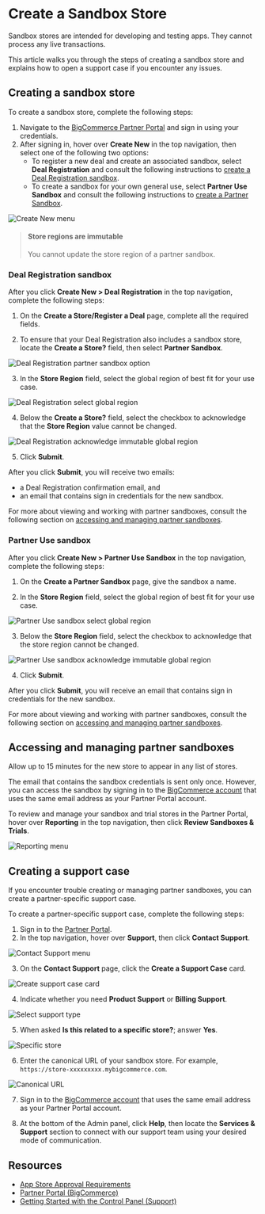 # Create a Sandbox Store

Sandbox stores are intended for developing and testing apps. They cannot process any live transactions.

This article walks you through the steps of creating a sandbox store and explains how to open a support case if you encounter any issues.

## Creating a sandbox store

To create a sandbox store, complete the following steps:

1. Navigate to the [BigCommerce Partner Portal](https://partners.bigcommerce.com/) and sign in using your credentials.
2. After signing in, hover over **Create New** in the top navigation, then select one of the following two options:
   * To register a new deal and create an associated sandbox, select **Deal Registration** and consult the following instructions to [create a Deal Registration sandbox](#deal-registration-sandbox).
   * To create a sandbox for your own general use, select **Partner Use Sandbox** and consult the following instructions to [create a Partner Sandbox](#partner-use-sandbox).
  
![Create New menu](https://storage.googleapis.com/bigcommerce-production-dev-center/images/partner-portal/partner-portal-menu-create-new.png)

<!-- theme: warning -->
> #### Store regions are immutable
> You cannot update the store region of a partner sandbox.

### Deal Registration sandbox

After you click **Create New > Deal Registration** in the top navigation, complete the following steps:

1. On the **Create a Store/Register a Deal** page, complete all the required fields.

2. To ensure that your Deal Registration also includes a sandbox store, locate the **Create a Store?** field, then select **Partner Sandbox**.

![Deal Registration partner sandbox option](https://storage.googleapis.com/bigcommerce-production-dev-center/images/partner-portal/partner-portal-deal-registration-create-sandbox.png)

3. In the **Store Region** field, select the global region of best fit for your use case.

![Deal Registration select global region](https://storage.googleapis.com/bigcommerce-production-dev-center/images/partner-portal/partner-portal-deal-registration-select-region.png)

4. Below the **Create a Store?** field, select the checkbox to acknowledge that the **Store Region** value cannot be changed.

![Deal Registration acknowledge immutable global region](https://storage.googleapis.com/bigcommerce-production-dev-center/images/partner-portal/partner-portal-deal-registration-acknowledge-immutable.png)

5. Click **Submit**.

After you click **Submit**, you will receive two emails: 
* a Deal Registration confirmation email, and 
* an email that contains sign in credentials for the new sandbox.

For more about viewing and working with partner sandboxes, consult the following section on [accessing and managing partner sandboxes](#accessing-and-managing-partner-sandboxes).
  
### Partner Use sandbox

After you click **Create New > Partner Use Sandbox** in the top navigation, complete the following steps: 

1. On the **Create a Partner Sandbox** page, give the sandbox a name.
   
2. In the **Store Region** field, select the global region of best fit for your use case.

![Partner Use sandbox select global region](https://storage.googleapis.com/bigcommerce-production-dev-center/images/partner-portal/partner-portal-partner-sandbox-select-region.png)

3. Below the **Store Region** field, select the checkbox to acknowledge that the store region cannot be changed. 

![Partner Use sandbox acknowledge immutable global region](https://storage.googleapis.com/bigcommerce-production-dev-center/images/partner-portal/partner-portal-partner-sandbox-acknowledge-immutable.png)

4. Click **Submit**.

After you click **Submit**, you will receive an email that contains sign in credentials for the new sandbox.

For more about viewing and working with partner sandboxes, consult the following section on [accessing and managing partner sandboxes](#accessing-and-managing-partner-sandboxes).

## Accessing and managing partner sandboxes

Allow up to 15 minutes for the new store to appear in any list of stores.

The email that contains the sandbox credentials is sent only once. However, you can access the sandbox by signing in to the [BigCommerce account](https://login.bigcommerce.com/accounts/list) that uses the same email address as your Partner Portal account.

To review and manage your sandbox and trial stores in the Partner Portal, hover over **Reporting** in the top navigation, then click **Review Sandboxes & Trials**.

![Reporting menu](https://storage.googleapis.com/bigcommerce-production-dev-center/images/partner-portal/partner-portal-menu-reporting-review-sandboxes.png)

## Creating a support case

If you encounter trouble creating or managing partner sandboxes, you can create a partner-specific support case.

To create a partner-specific support case, complete the following steps:

1. Sign in to the [Partner Portal](https://partners.bigcommerce.com). 
2. In the top navigation, hover over **Support**, then click **Contact Support**.

![Contact Support menu](https://storage.googleapis.com/bigcommerce-production-dev-center/images/partner-portal/partner-portal-menu-support-contact.png)

3. On the **Contact Support** page, click the **Create a Support Case** card.

![Create support case card](https://storage.googleapis.com/bigcommerce-production-dev-center/images/partner-portal/partner-portal-menu-contact-support-create-case-1.png)

4. Indicate whether you need **Product Support** or **Billing Support**.

![Select support type](https://storage.googleapis.com/bigcommerce-production-dev-center/images/partner-portal/partner-portal-menu-contact-support-case-type-2.png)

5. When asked **Is this related to a specific store?**; answer **Yes**.

![Specific store](https://storage.googleapis.com/bigcommerce-production-dev-center/images/partner-portal/partner-portal-menu-contact-support-specific-store-3.png)

6. Enter the canonical URL of your sandbox store. For example, `https://store-xxxxxxxxx.mybigcommerce.com`. 

![Canonical URL](https://storage.googleapis.com/bigcommerce-production-dev-center/images/partner-portal/partner-portal-menu-contact-support-canonical-url-4.png)

7. Sign in to the [BigCommerce account](https://login.bigcommerce.com/accounts/list) that uses the same email address as your Partner Portal account.

8. At the bottom of the Admin panel, click **Help**, then locate the **Services & Support** section to connect with our support team using your desired mode of communication. 

## Resources

* [App Store Approval Requirements](/api-docs/partner/app-store-approval-requirements)
* [Partner Portal (BigCommerce)](https://partners.bigcommerce.com/) 
* [Getting Started with the Control Panel (Support)](https://support.bigcommerce.com/s/article/Getting-Started-with-the-New-Control-Panel)

